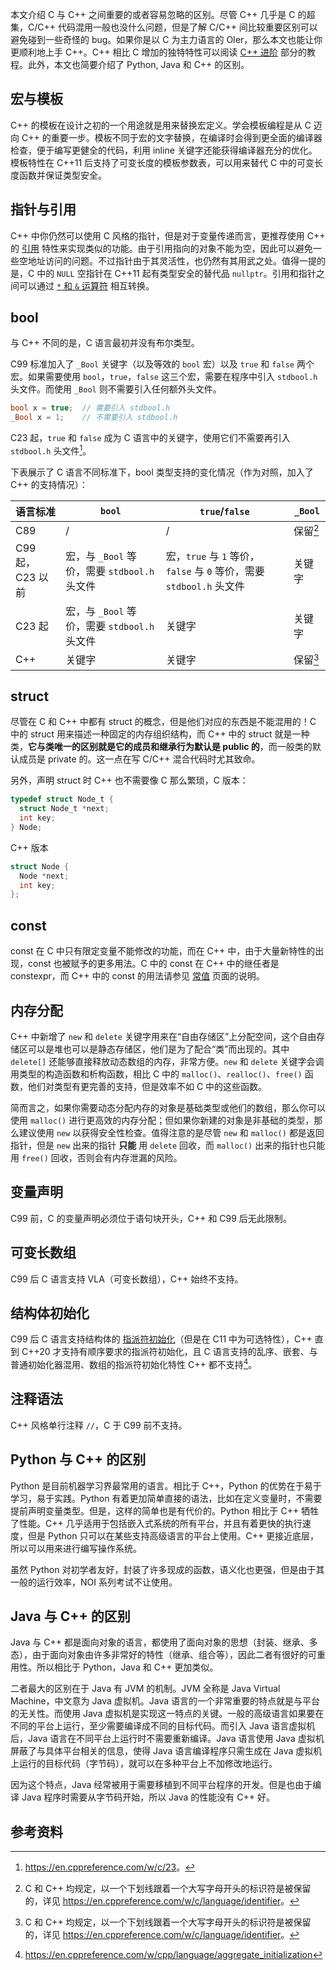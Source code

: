 本文介绍 C 与 C++ 之间重要的或者容易忽略的区别。尽管 C++ 几乎是 C 的超集，C/C++ 代码混用一般也没什么问题，但是了解 C/C++ 间比较重要区别可以避免碰到一些奇怪的 bug。如果你是以 C 为主力语言的 OIer，那么本文也能让你更顺利地上手 C++。C++ 相比 C 增加的独特特性可以阅读 [C++ 进阶](./class.md) 部分的教程。此外，本文也简要介绍了 Python, Java 和 C++ 的区别。

## 宏与模板

C++ 的模板在设计之初的一个用途就是用来替换宏定义。学会模板编程是从 C 迈向 C++ 的重要一步。模板不同于宏的文字替换，在编译时会得到更全面的编译器检查，便于编写更健全的代码，利用 inline 关键字还能获得编译器充分的优化。模板特性在 C++11 后支持了可变长度的模板参数表，可以用来替代 C 中的可变长度函数并保证类型安全。

## 指针与引用

C++ 中你仍然可以使用 C 风格的指针，但是对于变量传递而言，更推荐使用 C++ 的 [引用](./reference.md) 特性来实现类似的功能。由于引用指向的对象不能为空，因此可以避免一些空地址访问的问题。不过指针由于其灵活性，也仍然有其用武之处。值得一提的是，C 中的 `NULL` 空指针在 C++11 起有类型安全的替代品 `nullptr`。引用和指针之间可以通过 [`*` 和 `&` 运算符](./op.md) 相互转换。

## bool

与 C++ 不同的是，C 语言最初并没有布尔类型。

C99 标准加入了 `_Bool` 关键字（以及等效的 `bool` 宏）以及 `true` 和 `false` 两个宏。如果需要使用 `bool`，`true`，`false` 这三个宏，需要在程序中引入 `stdbool.h` 头文件。而使用 `_Bool` 则不需要引入任何额外头文件。

```c
bool x = true;  // 需要引入 stdbool.h
_Bool x = 1;    // 不需要引入 stdbool.h
```

C23 起，`true` 和 `false` 成为 C 语言中的关键字，使用它们不需要再引入 `stdbool.h` 头文件[^true-false-become-keyword]。

下表展示了 C 语言不同标准下，bool 类型支持的变化情况（作为对照，加入了 C++ 的支持情况）：

| 语言标准         | `bool`                            | `true`/`false`                                        | `_Bool`                   |
| ------------ | --------------------------------- | ----------------------------------------------------- | ------------------------- |
| C89          | /                                 | /                                                     | 保留[^reserved-identifiers] |
| C99 起，C23 以前 | 宏，与 `_Bool` 等价，需要 `stdbool.h` 头文件 | 宏，`true` 与 `1` 等价，`false` 与 `0` 等价，需要 `stdbool.h` 头文件 | 关键字                       |
| C23 起        | 宏，与 `_Bool` 等价，需要 `stdbool.h` 头文件 | 关键字                                                   | 关键字                       |
| C++          | 关键字                               | 关键字                                                   | 保留[^reserved-identifiers] |

## struct

尽管在 C 和 C++ 中都有 struct 的概念，但是他们对应的东西是不能混用的！C 中的 struct 用来描述一种固定的内存组织结构，而 C++ 中的 struct 就是一种类，**它与类唯一的区别就是它的成员和继承行为默认是 public 的**，而一般类的默认成员是 private 的。这一点在写 C/C++ 混合代码时尤其致命。

另外，声明 struct 时 C++ 也不需要像 C 那么繁琐，C 版本：

```c
typedef struct Node_t {
  struct Node_t *next;
  int key;
} Node;
```

C++ 版本

```cpp
struct Node {
  Node *next;
  int key;
};
```

## const

const 在 C 中只有限定变量不能修改的功能，而在 C++ 中，由于大量新特性的出现，const 也被赋予的更多用法。C 中的 const 在 C++ 中的继任者是 constexpr，而 C++ 中的 const 的用法请参见 [常值](./const.md) 页面的说明。

## 内存分配

C++ 中新增了 `new` 和 `delete` 关键字用来在“自由存储区”上分配空间，这个自由存储区可以是堆也可以是静态存储区，他们是为了配合“类”而出现的。其中 `delete[]` 还能够直接释放动态数组的内存，非常方便。`new` 和 `delete` 关键字会调用类型的构造函数和析构函数，相比 C 中的 `malloc()`、`realloc()`、`free()` 函数，他们对类型有更完善的支持，但是效率不如 C 中的这些函数。

简而言之，如果你需要动态分配内存的对象是基础类型或他们的数组，那么你可以使用 `malloc()` 进行更高效的内存分配；但如果你新建的对象是非基础的类型，那么建议使用 `new` 以获得安全性检查。值得注意的是尽管 `new` 和 `malloc()` 都是返回指针，但是 `new` 出来的指针 **只能** 用 `delete` 回收，而 `malloc()` 出来的指针也只能用 `free()` 回收，否则会有内存泄漏的风险。

## 变量声明

C99 前，C 的变量声明必须位于语句块开头，C++ 和 C99 后无此限制。

## 可变长数组

C99 后 C 语言支持 VLA（可变长数组），C++ 始终不支持。

## 结构体初始化

C99 后 C 语言支持结构体的 [指派符初始化](https://en.cppreference.com/w/c/language/struct_initialization)（但是在 C11 中为可选特性），C++ 直到 C++20 才支持有顺序要求的指派符初始化，且 C 语言支持的乱序、嵌套、与普通初始化器混用、数组的指派符初始化特性 C++ 都不支持[^cpp-designated-init]。

## 注释语法

C++ 风格单行注释 `//`，C 于 C99 前不支持。

## Python 与 C++ 的区别

Python 是目前机器学习界最常用的语言。相比于 C++，Python 的优势在于易于学习，易于实践。Python 有着更加简单直接的语法，比如在定义变量时，不需要提前声明变量类型。但是，这样的简单也是有代价的。Python 相比于 C++ 牺牲了性能。C++ 几乎适用于包括嵌入式系统的所有平台，并且有着更快的执行速度，但是 Python 只可以在某些支持高级语言的平台上使用。C++ 更接近底层，所以可以用来进行编写操作系统。

虽然 Python 对初学者友好，封装了许多现成的函数，语义化也更强，但是由于其一般的运行效率，NOI 系列考试不让使用。

## Java 与 C++ 的区别

Java 与 C++ 都是面向对象的语言，都使用了面向对象的思想（封装、继承、多态），由于面向对象由许多非常好的特性（继承、组合等），因此二者有很好的可重用性。所以相比于 Python，Java 和 C++ 更加类似。

二者最大的区别在于 Java 有 JVM 的机制。JVM 全称是 Java Virtual Machine，中文意为 Java 虚拟机。Java 语言的一个非常重要的特点就是与平台的无关性。而使用 Java 虚拟机是实现这一特点的关键。一般的高级语言如果要在不同的平台上运行，至少需要编译成不同的目标代码。而引入 Java 语言虚拟机后，Java 语言在不同平台上运行时不需要重新编译。Java 语言使用 Java 虚拟机屏蔽了与具体平台相关的信息，使得 Java 语言编译程序只需生成在 Java 虚拟机上运行的目标代码（字节码），就可以在多种平台上不加修改地运行。

因为这个特点，Java 经常被用于需要移植到不同平台程序的开发。但是也由于编译 Java 程序时需要从字节码开始，所以 Java 的性能没有 C++ 好。

## 参考资料

[^cpp-designated-init]: <https://en.cppreference.com/w/cpp/language/aggregate_initialization>

[^true-false-become-keyword]: <https://en.cppreference.com/w/c/23>。

[^reserved-identifiers]: C 和 C++ 均规定，以一个下划线跟着一个大写字母开头的标识符是被保留的，详见 <https://en.cppreference.com/w/c/language/identifier>。
